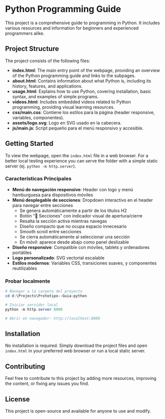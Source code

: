 # Python Programming Guide

This project is a comprehensive guide to programming in Python. It includes various resources and information for beginners and experienced programmers alike.

## Project Structure

The project consists of the following files:

- **index.html**: The main entry point of the webpage, providing an overview of the Python programming guide and links to the subpages.
- **about.html**: Contains information about what Python is, including its history, features, and applications.
- **usage.html**: Explains how to use Python, covering installation, basic syntax, and examples of simple programs.
- **videos.html**: Includes embedded videos related to Python programming, providing visual learning resources.
- **css/main.css**: Contiene los estilos para la página (header responsive, variables, componentes).
- **assets/logo.svg**: Logo en SVG usado en la cabecera.
- **js/main.js**: Script pequeño para el menú responsivo y accesible.

## Getting Started

To view the webpage, open the `index.html` file in a web browser. For a better local testing experience you can serve the folder with a simple static server (ej. `python -m http.server`).

### Características Principales

- **Menú de navegación responsive**: Header con logo y menú hamburguesa para dispositivos móviles
- **Menú desplegable de secciones**: Dropdown interactivo en el header para navegar entre secciones
  - Se genera automáticamente a partir de los títulos H2
  - Botón "📑 Secciones" con indicador visual de apertura/cierre
  - Resalta la sección activa mientras navegas
  - Diseño compacto que no ocupa espacio innecesario
  - Smooth scroll entre secciones
  - Se cierra automáticamente al seleccionar una sección
  - En móvil: aparece desde abajo como panel deslizable
- **Diseño responsive**: Compatible con móviles, tablets y ordenadores portátiles
- **Logo personalizado**: SVG vectorial escalable
- **Estilos modernos**: Variables CSS, transiciones suaves, y componentes reutilizables

### Probar localmente

```powershell
# Navegar a la carpeta del proyecto
cd d:\Projects\Prototipo--Guia-python

# Iniciar servidor local
python -m http.server 8000

# Abrir en navegador: http://localhost:8000
```

## Installation

No installation is required. Simply download the project files and open `index.html` in your preferred web browser or run a local static server.

## Contributing

Feel free to contribute to this project by adding more resources, improving the content, or fixing any issues you find.

## License

This project is open-source and available for anyone to use and modify.
